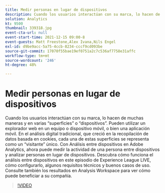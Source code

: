 ```yaml
---
title: Medir personas en lugar de dispositivos
description: Cuando los usuarios interactúan con su marca, lo hacen de muchas maneras y en varias “superficies” o “dispositivos”. Pueden utilizar un explorador web en un equipo o dispositivo móvil, o bien una aplicación móvil. En el análisis digital tradicional, que creció en la recopilación de datos basada en cookies, cada una de estas superficies se representa como un “visitante” único. Con Análisis entre dispositivos en Adobe Analytics, ahora puede medir la actividad de una persona entre dispositivos y analizar personas en lugar de dispositivos. Descubra cómo funciona el análisis entre dispositivos en este episodio de Experience League LIVE, cómo configurarlo, algunos requisitos técnicos y buenos casos de uso. Consulte también los resultados en Analysis Workspace para ver cómo puede beneficiar a su compañía.
solution: Analytics
kt: 9500
thumbnail: 339318.jpg
event-cta-url: null
event-start-time: 2021-12-15 09:00-8
event-guests: Matt Freestone,Alex Ivana,Nils Engel
exl-id: d9be9acc-5a75-4ccb-8234-cccf9cd093be
source-git-commit: 17070f55bae19ef0751a2c7c536af7758e31affc
workflow-type: tm+mt
source-wordcount: '246'
ht-degree: 48%

---
```


# Medir personas en lugar de dispositivos

Cuando los usuarios interactúan con su marca, lo hacen de muchas maneras y en varias “superficies” o “dispositivos”. Pueden utilizar un explorador web en un equipo o dispositivo móvil, o bien una aplicación móvil. En el análisis digital tradicional, que creció en la recopilación de datos basada en cookies, cada una de estas superficies se representa como un “visitante” único. Con Análisis entre dispositivos en Adobe Analytics, ahora puede medir la actividad de una persona entre dispositivos y analizar personas en lugar de dispositivos. Descubra cómo funciona el análisis entre dispositivos en este episodio de Experience League LIVE, cómo configurarlo, algunos requisitos técnicos y buenos casos de uso. Consulte también los resultados en Analysis Workspace para ver cómo puede beneficiar a su compañía.


>[!VIDEO](https://video.tv.adobe.com/v/339318/?quality=12&learn=on)
